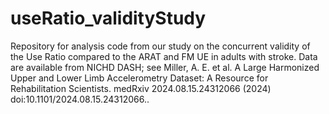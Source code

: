 # useRatio_validityStudy
 Repository for analysis code from our study on the concurrent validity of the Use Ratio compared to the ARAT and FM UE in adults with stroke.  Data are available from NICHD DASH; see Miller, A. E. et al. A Large Harmonized Upper and Lower Limb Accelerometry Dataset: A Resource for Rehabilitation Scientists. medRxiv 2024.08.15.24312066 (2024) doi:10.1101/2024.08.15.24312066..
